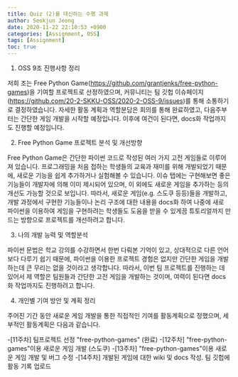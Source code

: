 ```yaml
---
title: Quiz (2)를 대신하는 수행 과제
author: Seokjun Jeong
date: 2020-11-22 22:10:53 +0900
categories: [Assignment, OSS]
tags: [Assignment]
toc: true
---
```


1. OSS 9조 진행사항 정리

저희 조는 Free Python Game(https://github.com/grantjenks/free-python-games)을 기여할 프로젝트로 선정하였으며, 커뮤니티는 팀 깃헙 이슈페이지(https://github.com/20-2-SKKU-OSS/2020-2-OSS-9/issues)를 통해 소통하기로 결정하였습니다. 자세한 활동 계획과 역할분담은 회의를 통해 완료하였고, 다음주부터는 간단한 게임 개발을 시작할 예정입니다. 이후에 여건이 된다면, docs화 작업까지도 진행할 예정입니다.


2. Free Python Game 프로젝트 분석 및 개선방향

Free Python Game은 간단한 파이썬 코드로 작성된 여러 가지 고전 게임들로 이루어져 있습니다. 프로그래밍을 처음 접하는 학생들의 교육과 재미를 위해 개발되었기 때문에, 새로운 기능을 쉽게 추가하거나 실험해볼 수 있습니다. 이슈 탭에는 구현해보면 좋은 기능들이 개발자에 의해 이미 제시되어 있으며, 이 외에도 새로운 게임을 추가하는 등의 개선도 가능할 것으로 보입니다. 따라서, 새로운 게임(e.g. 스도쿠 등등)들을 개발하고, 개발 과정에서 구현한 기능들이나 논리 구조에 대한 내용을 docs화 하여 나중에 새로 파이썬을 이용하여 게임을 구현하려는 학생들도 도움을 받을 수 있게끔 튜토리얼까지 만드는 방향으로 프로젝트를 개선하려고 합니다.


3. 나의 개발 능력 및 역할분석

파이썬 문법은 학교 강의를 수강하면서 한번 다뤄본 기억이 있고, 상대적으로 다른 언어보다 다루기 쉽기 때문에, 파이썬을 이용한 프로젝트 경험은 없지만 간단한 게임을 개발하는데 큰 무리는 없을 것이라고 생각합니다. 따라서, 이번 팀 프로젝트를 진행하는 데 있어서 제 역할은 팀원들과 간단한 고전 게임을 개발하는 것이며, 여력이 된다면 docs화 작업까지도 진행하려고 합니다.


4. 개인별 기여 방안 및 계획 정리

주어진 기간 동안 새로운 게임 개발을 통한 직접적인 기여를 활동계획으로 정했으며, 세부적인 활동계획은 다음과 같습니다.

-[11주차] 팀프로젝트 선정 "free-python-games" (완료)
-[12주차] "free-python-games"이용 새로운 게임 개발 (스도쿠)
-[13주차] "free-python-games"이용 새로운 게임 개발 및 버그 수정
-[14주차] 개발된 게임에 대한 wiki 및 docs 작성. 팀 깃헙에 활동 기록 업로드

